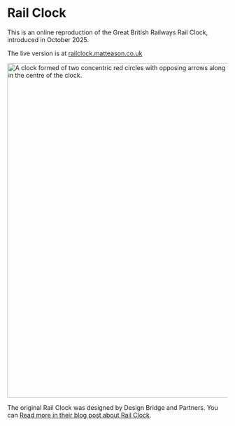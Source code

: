 # Rail Clock
This is an online reproduction of the Great British Railways Rail Clock, introduced in October 2025. 

The live version is at [railclock.matteason.co.uk](https://railclock.matteason.co.uk)

<img width="1173" height="764" alt="A clock formed of two concentric red circles with opposing arrows along their paths, moving towards each other. The time of 23:56 is displayed in sans-serif white numerals in the centre of the clock." src="https://github.com/user-attachments/assets/ecd36db5-8643-4b0d-8cab-0e0fc7ba5175" />

The original Rail Clock was designed by Design Bridge and Partners. You can [Read more in their blog post about Rail Clock](https://www.designbridge.com/news/rail-clock-new-face-of-time).

